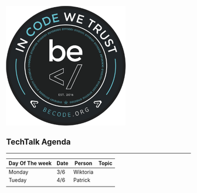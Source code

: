 <img style="align: right;" src="logo_Becode.png"> 

## TechTalk Agenda
___

| Day Of The week | Date      | Person              | Topic                                                                      |
|-----------------|-----------|---------------------|----------------------------------------------------------------------------|
| Monday          | 3/6       | Wiktoria            |                                                                            |
| Tueday          | 4/6       | Patrick             |                                                                            |
|                 |           |                     |                                                                            |

